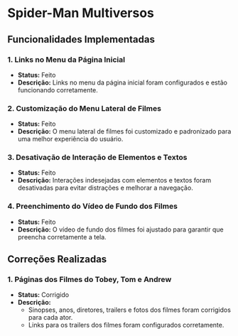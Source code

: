 # Spider-Man Multiversos

## Funcionalidades Implementadas

### 1. Links no Menu da Página Inicial
- **Status:** Feito
- **Descrição:** Links no menu da página inicial foram configurados e estão funcionando corretamente.

### 2. Customização do Menu Lateral de Filmes
- **Status:** Feito
- **Descrição:** O menu lateral de filmes foi customizado e padronizado para uma melhor experiência do usuário.

### 3. Desativação de Interação de Elementos e Textos
- **Status:** Feito
- **Descrição:** Interações indesejadas com elementos e textos foram desativadas para evitar distrações e melhorar a navegação.

### 4. Preenchimento do Vídeo de Fundo dos Filmes
- **Status:** Feito
- **Descrição:** O vídeo de fundo dos filmes foi ajustado para garantir que preencha corretamente a tela.

## Correções Realizadas

### 1. Páginas dos Filmes do Tobey, Tom e Andrew
- **Status:** Corrigido
- **Descrição:** 
  - Sinopses, anos, diretores, trailers e fotos dos filmes foram corrigidos para cada ator.
  - Links para os trailers dos filmes foram configurados corretamente.